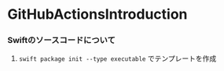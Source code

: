 # GitHubActionsIntroduction

### Swiftのソースコードについて

1. `swift package init --type executable` でテンプレートを作成
